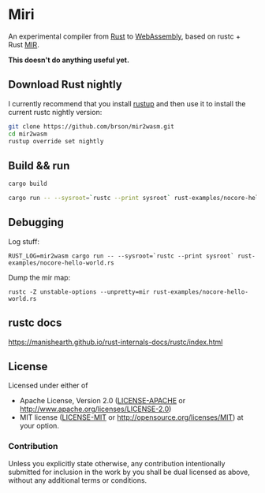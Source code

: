 # Miri

An experimental compiler from [Rust] to [WebAssembly], based on rustc + Rust [MIR].

**This doesn't do anything useful yet.**

## Download Rust nightly

I currently recommend that you install [rustup] and then use it to
install the current rustc nightly version:

```sh
git clone https://github.com/brson/mir2wasm.git
cd mir2wasm
rustup override set nightly
```

## Build && run

```sh
cargo build
```

```sh
cargo run -- --sysroot=`rustc --print sysroot` rust-examples/nocore-hello-world.rs
```

## Debugging

Log stuff:

```
RUST_LOG=mir2wasm cargo run -- --sysroot=`rustc --print sysroot` rust-examples/nocore-hello-world.rs
```

Dump the mir map:

```
rustc -Z unstable-options --unpretty=mir rust-examples/nocore-hello-world.rs
```

## rustc docs

https://manishearth.github.io/rust-internals-docs/rustc/index.html

## License

Licensed under either of
  * Apache License, Version 2.0 ([LICENSE-APACHE](LICENSE-APACHE) or
    http://www.apache.org/licenses/LICENSE-2.0)
  * MIT license ([LICENSE-MIT](LICENSE-MIT) or
    http://opensource.org/licenses/MIT) at your option.

### Contribution

Unless you explicitly state otherwise, any contribution intentionally submitted
for inclusion in the work by you shall be dual licensed as above, without any
additional terms or conditions.

[Rust]: https://www.rust-lang.org/
[WebAssembly]: https://webassembly.github.io/
[MIR]: https://github.com/rust-lang/rfcs/blob/master/text/1211-mir.md
[rustup]: https://www.rustup.rs
